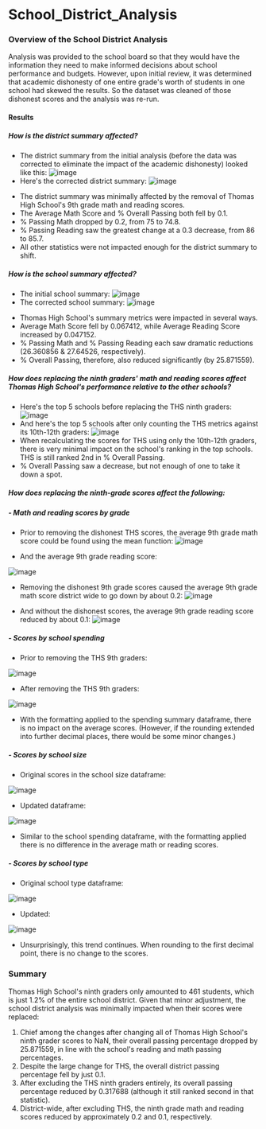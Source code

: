# School_District_Analysis

### Overview of the School District Analysis
Analysis was provided to the school board so that they would have the information they need to make informed decisions about school performance and budgets. However, upon initial review, it was determined that academic dishonesty of one entire grade's worth of students in one school had skewed the results. So the dataset was cleaned of those dishonest scores and the analysis was re-run.

#### Results

##### How is the district summary affected?
- The district summary from the initial analysis (before the data was corrected to eliminate the impact of the academic dishonesty) looked like this:
![image](https://user-images.githubusercontent.com/107162310/177040418-50367578-2866-405e-878f-a0e3b97b0adc.png)
- Here's the corrected district summary:
![image](https://user-images.githubusercontent.com/107162310/177590084-6b4c087e-1730-45da-bb0e-23a1ef8ec53c.png)
* The district summary was minimally affected by the removal of Thomas High School's 9th grade math and reading scores.
* The Average Math Score and % Overall Passing both fell by 0.1.
* % Passing Math dropped by 0.2, from 75 to 74.8.
* % Passing Reading saw the greatest change at a 0.3 decrease, from 86 to 85.7.
* All other statistics were not impacted enough for the district summary to shift.

##### How is the school summary affected?
- The initial school summary:
![image](https://user-images.githubusercontent.com/107162310/177591074-5054b04c-1898-42cc-9101-707ca767ecf7.png)
- The corrected school summary:
![image](https://user-images.githubusercontent.com/107162310/177591179-0ae38f1f-dbf3-480d-b384-03853db5e516.png)
* Thomas High School's summary metrics were impacted in several ways.
* Average Math Score fell by 0.067412, while Average Reading Score increased by 0.047152.
* % Passing Math and % Passing Reading each saw dramatic reductions (26.360856 & 27.64526, respectively).
* % Overall Passing, therefore, also reduced significantly (by 25.871559).

##### How does replacing the ninth graders' math and reading scores affect Thomas High School's performance relative to the other schools?
- Here's the top 5 schools before replacing the THS ninth graders:
![image](https://user-images.githubusercontent.com/107162310/177622022-15c53adb-3464-4d0e-af32-cad884fbc381.png)
- And here's the top 5 schools after only counting the THS metrics against its 10th-12th graders:
![image](https://user-images.githubusercontent.com/107162310/177622360-0a6ac2e2-b5c9-47c1-8ec4-4a117c5145b3.png)
- When recalculating the scores for THS using only the 10th-12th graders, there is very minimal impact on the school's ranking in the top schools. THS is still ranked 2nd in % Overall Passing.
- % Overall Passing saw a decrease, but not enough of one to take it down a spot.

##### How does replacing the ninth-grade scores affect the following:
##### - Math and reading scores by grade
- Prior to removing the dishonest THS scores, the average 9th grade math score could be found using the mean function:
![image](https://user-images.githubusercontent.com/107162310/177664423-a00798fa-2a52-4594-afe0-e14be9ade2ae.png)

- And the average 9th grade reading score:

![image](https://user-images.githubusercontent.com/107162310/177664643-b50c535a-ddcc-4d32-99e9-4d82485e6912.png)

- Removing the dishonest 9th grade scores caused the average 9th grade math score district wide to go down by about 0.2:
![image](https://user-images.githubusercontent.com/107162310/177664938-23276c14-a192-4fe9-bb90-9f833c475dd5.png)

- And without the dishonest scores, the average 9th grade reading score reduced by about 0.1:
![image](https://user-images.githubusercontent.com/107162310/177665213-69258abb-d1e6-4742-81df-4060c3695e78.png)

##### - Scores by school spending
- Prior to removing the THS 9th graders:

![image](https://user-images.githubusercontent.com/107162310/177666838-2a6b14a3-b258-407a-a100-b329daad0d73.png)


- After removing the THS 9th graders:

![image](https://user-images.githubusercontent.com/107162310/177666798-67ba73ff-85c7-44b5-8a8e-4a1c1316c266.png)

- With the formatting applied to the spending summary dataframe, there is no impact on the average scores. (However, if the rounding extended into further decimal places, there would be some minor changes.)

##### - Scores by school size
- Original scores in the school size dataframe:

![image](https://user-images.githubusercontent.com/107162310/177667280-649288fa-db31-4d91-9aa9-5428b5bcb4fd.png)

- Updated dataframe:

![image](https://user-images.githubusercontent.com/107162310/177667353-786bdbbf-f37f-452e-962d-25905b612d7a.png)

- Similar to the school spending dataframe, with the formatting applied there is no difference in the average math or reading scores.

##### - Scores by school type
- Original school type dataframe:

![image](https://user-images.githubusercontent.com/107162310/177667482-a5b336ae-1de9-404d-a940-bde6e4e51335.png)

- Updated:

![image](https://user-images.githubusercontent.com/107162310/177667535-663f3dec-6156-4713-bec9-50448f6b6907.png)

- Unsurprisingly, this trend continues. When rounding to the first decimal point, there is no change to the scores.

### Summary

Thomas High School's ninth graders only amounted to 461 students, which is just 1.2% of the entire school district. Given that minor adjustment, the school district analysis was minimally impacted when their scores were replaced:
1. Chief among the changes after changing all of Thomas High School's ninth grader scores to NaN, their overall passing percentage dropped by 25.871559, in line with the school's reading and math passing percentages. 
2. Despite the large change for THS, the overall district passing percentage fell by just 0.1.
3. After excluding the THS ninth graders entirely, its overall passing percentage reduced by 0.317688 (although it still ranked second in that statistic).
4. District-wide, after excluding THS, the ninth grade math and reading scores reduced by approximately 0.2 and 0.1, respectively.
